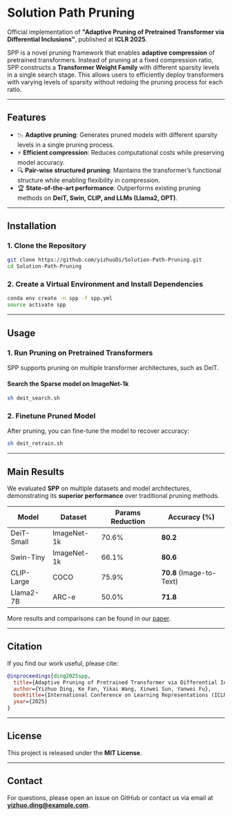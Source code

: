# Solution Path Pruning

Official implementation of **"Adaptive Pruning of Pretrained Transformer via Differential Inclusions"**, published at **ICLR 2025**.

SPP is a novel pruning framework that enables **adaptive compression** of pretrained transformers. Instead of pruning at a fixed compression ratio, SPP constructs a **Transformer Weight Family** with different sparsity levels in a single search stage. This allows users to efficiently deploy transformers with varying levels of sparsity without redoing the pruning process for each ratio.

---

## **Features**

- 📉 **Adaptive pruning**: Generates pruned models with different sparsity levels in a single pruning process.
- ⚡ **Efficient compression**: Reduces computational costs while preserving model accuracy.
- 🔍 **Pair-wise structured pruning**: Maintains the transformer’s functional structure while enabling flexibility in compression.
- 🏆 **State-of-the-art performance**: Outperforms existing pruning methods on **DeiT, Swin, CLIP, and LLMs (Llama2, OPT)**.

---

## **Installation**

### **1. Clone the Repository**
```bash
git clone https://github.com/yizhuoDi/Solution-Path-Pruning.git
cd Solution-Path-Pruning
```

### **2. Create a Virtual Environment and Install Dependencies**
```bash
conda env create -n spp -f spp.yml
source activate spp
```

---

## **Usage**

### **1. Run Pruning on Pretrained Transformers**

SPP supports pruning on multiple transformer architectures, such as DeiT.

#### **Search the Sparse model on ImageNet-1k**
```bash
sh deit_search.sh
```

### **2. Finetune Pruned Model**

After pruning, you can fine-tune the model to recover accuracy:
```bash
sh deit_retrain.sh
```

---

## **Main Results**

We evaluated **SPP** on multiple datasets and model architectures, demonstrating its **superior performance** over traditional pruning methods.

| Model | Dataset | Params Reduction | Accuracy (%) |
|--------|--------|-----------------|--------------|
| DeiT-Small | ImageNet-1k | 70.6% | **80.2** |
| Swin-Tiny | ImageNet-1k | 66.1% | **80.6** |
| CLIP-Large | COCO | 75.9% | **70.8** (Image-to-Text) |
| Llama2-7B | ARC-e | 50.0% | **71.8** |

More results and comparisons can be found in our [paper](https://arxiv.org/pdf/2501.03289).

---

## **Citation**

If you find our work useful, please cite:

```bibtex
@inproceedings{ding2025spp,
  title={Adaptive Pruning of Pretrained Transformer via Differential Inclusions},
  author={Yizhuo Ding, Ke Fan, Yikai Wang, Xinwei Sun, Yanwei Fu},
  booktitle={International Conference on Learning Representations (ICLR)},
  year={2025}
}
```

---

## **License**

This project is released under the **MIT License**.

---

## **Contact**

For questions, please open an issue on GitHub or contact us via email at **yizhuo.ding@example.com**.

